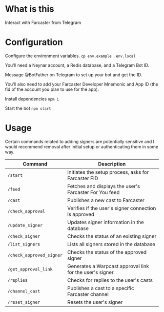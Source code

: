 # What is this
Interact with Farcaster from Telegram

# Configuration
Configure the environment variables. 
`cp env.example .env.local`

You'll need a Neynar account, a Redis database, and a Telegram Bot ID.

Message @BotFather on Telegram to set up your bot and get the ID.

You'll also need to add your Farcaster Developer Mnemonic and App ID (the fid of the account you plan to use for the app).

Install dependencies
`npm i`

Start the bot
`npm start`

# Usage
Certain commands related to adding signers are potentially sensitive and I would recommend removal after initial setup or authenticating them in some way. 

| Command | Description |
|---------|-------------|
| `/start` | Initiates the setup process, asks for Farcaster FID |
| `/feed` | Fetches and displays the user's Farcaster For You feed |
| `/cast` | Publishes a new cast to Farcaster |
| `/check_approval` | Verifies if the user's signer connection is approved |
| `/update_signer` | Updates signer information in the database |
| `/check_signer` | Checks the status of an existing signer |
| `/list_signers` | Lists all signers stored in the database |
| `/check_approved_signer` | Checks the status of the approved signer |
| `/get_approval_link` | Generates a Warpcast approval link for the user's signer |
| `/replies` | Checks for replies to the user's casts |
| `/channel_cast` | Publishes a cast to a specific Farcaster channel |
| `/reset_signer` | Resets the user's signer |
